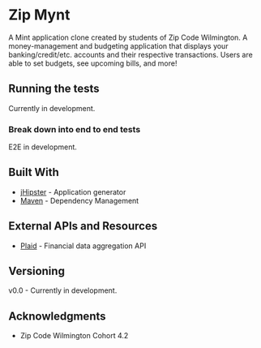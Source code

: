 # Zip Mynt

A Mint application clone created by students of Zip Code Wilmington.
A money-management and budgeting application that displays your banking/credit/etc. accounts
and their respective transactions. Users are able to set budgets, see upcoming bills, and more!

## Running the tests

Currently in development.

### Break down into end to end tests

E2E in development.

## Built With

-   [jHipster](https://start.jhipster.tech/#/) - Application generator
-   [Maven](https://maven.apache.org/) - Dependency Management

## External APIs and Resources

-   [Plaid](https://plaid.com/docs/) - Financial data aggregation API

## Versioning

v0.0 - Currently in development.


## Acknowledgments

-   Zip Code Wilmington Cohort 4.2
